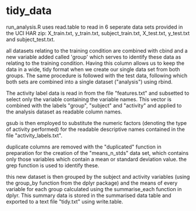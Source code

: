 # tidy_data
run_analysis.R uses read.table to read in 6 seperate data sets provided in the UCI HAR zip: X_train.txt, y_train.txt, subject_train.txt, X_test.txt, y_test.txt and subject_test.txt.

all datasets relating to the training condition are combined with cbind and a new variable added called 'group' which serves to identify these data as relating to the training condition. Having this column allows us to keep the data in a wide, tidy format when we create our single data set from both groups. The same procedure is followed with the test data, following which both sets are combined into a single dataset ("analysis") using rbind.

The activity label data is read in from the file "features.txt" and subsetted to select only the variable containing the variable names. This vector is combined with the labels "group", "subject" and "activity" and applied to the analysis dataset as readable column names.

gsub is then employed to substitute the numeric factors (denoting the type of activity performed) for the readable descriptive names contained in the file "activity_labels.txt".

duplicate columns are removed with the "duplicated" function in preparation for the creation of the "means_n_stds" data set, which contains only those variables which contain a mean or standard deviation value. the grep function is used to identify these.

this new dataset is then grouped by the subject and activity variables (using the group_by function from the dplyr package) and the means of every variable for each group calculated using the summarise_each function in dplyr. This summary data is stored in the summarised data table and exported to a text file "tidy.txt" using write.table.
